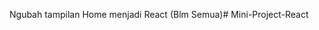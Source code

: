 <!-- 05 APRIL -->
Ngubah tampilan Home menjadi React (Blm Semua)#   M i n i - P r o j e c t - R e a c t  
 